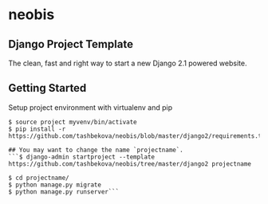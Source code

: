 # neobis
## Django Project Template
The clean, fast and right way to start a new Django 2.1 powered website.
## Getting Started
Setup project environment with virtualenv and pip

```$ virtualenv project myvenv>
$ source project myvenv/bin/activate
$ pip install -r https://github.com/tashbekova/neobis/blob/master/django2/requirements.txt```

## You may want to change the name `projectname`.
```$ django-admin startproject --template https://github.com/tashbekova/neobis/tree/master/django2 projectname

$ cd projectname/
$ python manage.py migrate
$ python manage.py runserver```
